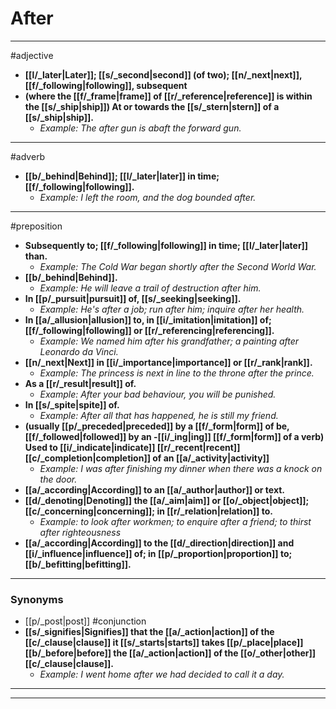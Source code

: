 # After
---
#adjective
- **[[l/_later|Later]]; [[s/_second|second]] (of two); [[n/_next|next]], [[f/_following|following]], subsequent**
- **(where the [[f/_frame|frame]] of [[r/_reference|reference]] is within the [[s/_ship|ship]]) At or towards the [[s/_stern|stern]] of a [[s/_ship|ship]].**
	- _Example: The after gun is abaft the forward gun._
---
#adverb
- **[[b/_behind|Behind]]; [[l/_later|later]] in time; [[f/_following|following]].**
	- _Example: I left the room, and the dog bounded after._
---
#preposition
- **Subsequently to; [[f/_following|following]] in time; [[l/_later|later]] than.**
	- _Example: The Cold War began shortly after the Second World War._
- **[[b/_behind|Behind]].**
	- _Example: He will leave a trail of destruction after him._
- **In [[p/_pursuit|pursuit]] of, [[s/_seeking|seeking]].**
	- _Example: He's after a job; run after him; inquire after her health._
- **In [[a/_allusion|allusion]] to, in [[i/_imitation|imitation]] of; [[f/_following|following]] or [[r/_referencing|referencing]].**
	- _Example: We named him after his grandfather; a painting after Leonardo da Vinci._
- **[[n/_next|Next]] in [[i/_importance|importance]] or [[r/_rank|rank]].**
	- _Example: The princess is next in line to the throne after the prince._
- **As a [[r/_result|result]] of.**
	- _Example: After your bad behaviour, you will be punished._
- **In [[s/_spite|spite]] of.**
	- _Example: After all that has happened, he is still my friend._
- **(usually [[p/_preceded|preceded]] by a [[f/_form|form]] of be, [[f/_followed|followed]] by an -[[i/_ing|ing]] [[f/_form|form]] of a verb) Used to [[i/_indicate|indicate]] [[r/_recent|recent]] [[c/_completion|completion]] of an [[a/_activity|activity]]**
	- _Example: I was after finishing my dinner when there was a knock on the door._
- **[[a/_according|According]] to an [[a/_author|author]] or text.**
- **[[d/_denoting|Denoting]] the [[a/_aim|aim]] or [[o/_object|object]]; [[c/_concerning|concerning]]; in [[r/_relation|relation]] to.**
	- _Example: to look after workmen; to enquire after a friend; to thirst after righteousness_
- **[[a/_according|According]] to the [[d/_direction|direction]] and [[i/_influence|influence]] of; in [[p/_proportion|proportion]] to; [[b/_befitting|befitting]].**
---
### Synonyms
- [[p/_post|post]]
#conjunction
- **[[s/_signifies|Signifies]] that the [[a/_action|action]] of the [[c/_clause|clause]] it [[s/_starts|starts]] takes [[p/_place|place]] [[b/_before|before]] the [[a/_action|action]] of the [[o/_other|other]] [[c/_clause|clause]].**
	- _Example: I went home after we had decided to call it a day._
---
---
